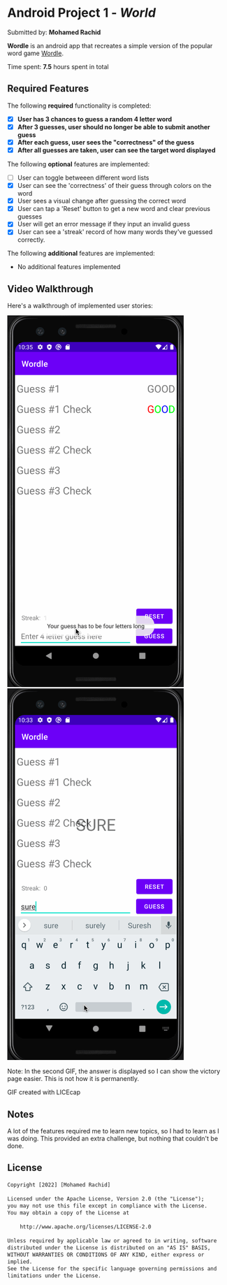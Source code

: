 # Android Project 1 - *World*

Submitted by: **Mohamed Rachid**

**Wordle** is an android app that recreates a simple version of the popular word game [Wordle](https://www.nytimes.com/games/wordle/index.html). 

Time spent: **7.5** hours spent in total

## Required Features

The following **required** functionality is completed:

- [X] **User has 3 chances to guess a random 4 letter word**
- [X] **After 3 guesses, user should no longer be able to submit another guess**
- [X] **After each guess, user sees the "correctness" of the guess**
- [X] **After all guesses are taken, user can see the target word displayed**

The following **optional** features are implemented:

- [ ] User can toggle betweeen different word lists
- [X] User can see the 'correctness' of their guess through colors on the word 
- [X] User sees a visual change after guessing the correct word
- [X] User can tap a 'Reset' button to get a new word and clear previous guesses
- [X] User will get an error message if they input an invalid guess
- [X] User can see a 'streak' record of how many words they've guessed correctly.

The following **additional** features are implemented:

* No additional features implemented

## Video Walkthrough

Here's a walkthrough of implemented user stories:

<img src='wordle1.gif' title='Video Walkthrough 1' width='' alt='Video Walkthrough 1' />
<img src='wordle2.gif' title='Video Walkthrough 2' width='' alt='Video Walkthrough 2' />

Note: In the second GIF, the answer is displayed so I can show the victory page easier. This is not how it is permanently.

GIF created with LICEcap

## Notes

A lot of the features required me to learn new topics, so I had to learn as I was doing. This provided an extra challenge, but nothing that couldn't be done.

## License

    Copyright [2022] [Mohamed Rachid]

    Licensed under the Apache License, Version 2.0 (the "License");
    you may not use this file except in compliance with the License.
    You may obtain a copy of the License at

        http://www.apache.org/licenses/LICENSE-2.0

    Unless required by applicable law or agreed to in writing, software
    distributed under the License is distributed on an "AS IS" BASIS,
    WITHOUT WARRANTIES OR CONDITIONS OF ANY KIND, either express or implied.
    See the License for the specific language governing permissions and
    limitations under the License.
